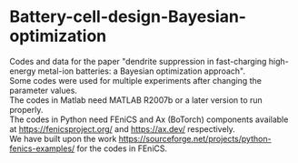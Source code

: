 # Battery-cell-design-Bayesian-optimization  
Codes and data for the paper "dendrite suppression in fast-charging high-energy metal-ion batteries: a Bayesian optimization approach".  
Some codes were used for multiple experiments after changing the parameter values.  
The codes in Matlab need MATLAB R2007b or a later version to run properly.  
The codes in Python need FEniCS and Ax (BoTorch) components available at https://fenicsproject.org/ and https://ax.dev/ respectively.  
We have built upon the work https://sourceforge.net/projects/python-fenics-examples/ for the codes in FEniCS.
